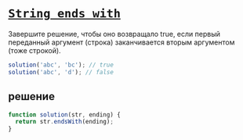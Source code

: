 # [`String ends with`](../../index.md)

Завершите решение, чтобы оно возвращало true, если первый переданный аргумент (строка) заканчивается вторым аргументом (тоже строкой).

```js
solution('abc', 'bc'); // true
solution('abc', 'd'); // false
```

## решение

```js
function solution(str, ending) {
  return str.endsWith(ending);
}
```
